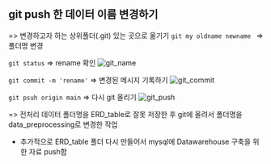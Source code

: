 ## git push 한 데이터 이름 변경하기
=> 변경하고자 하는 상위폴더(.git) 있는 곳으로 옮기기
```git my oldname newname ```
=> 폴더명 변경

``` git status ```
=> rename 확인
![git_name](file:///D:/SCapture/capture/git_rename.png)



```git commit -m 'rename'```
=> 변경된 메시지 기록하기
![git_commit](file:///D:/SCapture/capture/git_commit.png)

``` git psuh origin main ```
=> 다시 git 올리기
![git_push](file:///D:/SCapture/capture/git_push.png)

=> 전처리 데이터 폴더명을 ERD_table로 잘못 저장한 후 git에 올려서 폴더명을 data_preprocessing로 변경한 작업

* 추가적으로 ERD_table 폴더 다시 만들어서 mysql에 Datawarehouse 구축을 위한 자료 push함